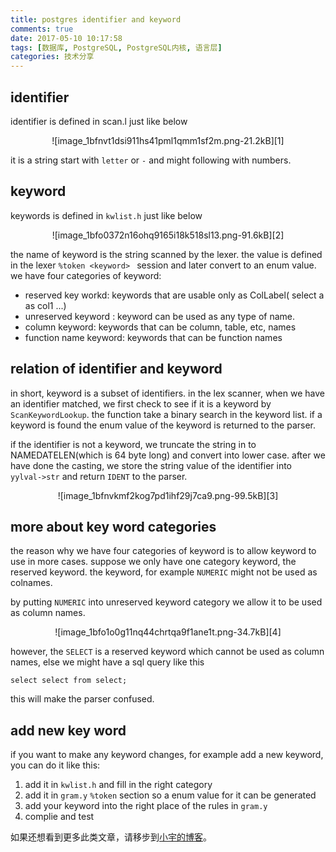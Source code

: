 ```yaml
---
title: postgres identifier and keyword
comments: true
date: 2017-05-10 10:17:58
tags: [数据库, PostgreSQL, PostgreSQL内核, 语言层]
categories: 技术分享
---
```



identifier
-----------
identifier is defined in scan.l just like below

<center>![image_1bfnvt1dsi911hs41pml1qmm1sf2m.png-21.2kB][1]</center>

it is a string start with `letter` or `-` and might following with numbers.

keyword
--------
keywords is defined in `kwlist.h` just like below

<center>![image_1bfo0372n16ohq9165i18k518sl13.png-91.6kB][2]</center>

the name of keyword is the string scanned by the lexer.
the value is defined in the lexer `%token <keyword> ` session and later convert to an enum value.
we have four categories of keyword:

- reserved key workd: keywords that are usable only as ColLabel( select a as col1 ...)
- unreserved keyword : keyword can be used as any type of name.
- column keyword: keywords that can be column, table, etc, names
- function name keyword: keywords that can be function names

relation of identifier and keyword
----------------------------------
in short, keyword is a subset of identifiers. in the lex scanner, when we have an identifier matched, we first check to see if it is a keyword by `ScanKeywordLookup`. the function take a binary search in the keyword list. if a keyword is found the enum value of the keyword is returned to the parser.

if the identifier is not a keyword, we truncate the string in to NAMEDATELEN(which is 64 byte long) and convert into lower case. after we have done the casting, we store the string value of the identifier into `yylval->str` and return `IDENT` to the parser.

<center>![image_1bfnvkmf2kog7pd1ihf29j7ca9.png-99.5kB][3]</center>

more about key word categories
------------------------------
the reason why we have four categories of keyword is to allow keyword to use in more cases. suppose we only have one category keyword, the reserved keyword. the keyword, for example `NUMERIC` might not be used as colnames.

by putting `NUMERIC` into unreserved keyword category we allow it to be used as column names.

<center>![image_1bfo1o0g11nq44chrtqa9f1ane1t.png-34.7kB][4]</center>

however, the `SELECT` is a reserved keyword which cannot be used as column names, else we might have a sql query like this
```
select select from select;
```
this will make the parser confused.

add new key word
-----------------
if you want to make any keyword changes, for example add a new keyword, you can do it like this:
1. add it in `kwlist.h` and fill in the right category
2. add it in `gram.y` `%token` section so a enum value for it can be generated
3. add your keyword into the right place of the rules in `gram.y`
4. complie and test

  [1]: http://static.zybuluo.com/shenyuflying/r9ofw87pnanbqn41qm0zib7e/image_1bfnvt1dsi911hs41pml1qmm1sf2m.png
  [2]: http://static.zybuluo.com/shenyuflying/ikrcc22t1eko062lv1l818dd/image_1bfo0372n16ohq9165i18k518sl13.png
  [3]: http://static.zybuluo.com/shenyuflying/a147jgs1l59oz60obsmlbbjd/image_1bfnvkmf2kog7pd1ihf29j7ca9.png
  [4]: http://static.zybuluo.com/shenyuflying/ywt2xxzhx52c2wra5o189cx3/image_1bfo1o0g11nq44chrtqa9f1ane1t.png

如果还想看到更多此类文章，请移步到[小宇的博客](http://shenyu.wiki)。
